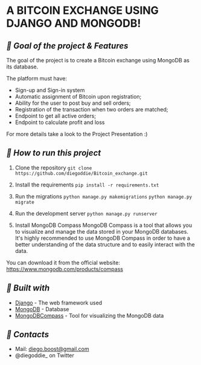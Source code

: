 # **A BITCOIN EXCHANGE USING DJANGO AND MONGODB!**
## _🚀 Goal of the project & Features_

The goal of the project is to create a Bitcoin exchange using MongoDB as its database.

The platform must have:
* Sign-up and Sign-in system
* Automatic assignment of Bitcoin upon registration;
* Ability for the user to post buy and sell orders;
* Registration of the transaction when two orders are matched;
* Endpoint to get all active orders;
* Endpoint to calculate profit and loss

For more details take a look to the Project Presentation :) 

## _🚀 How to run this project_
1. Clone the repository
```git clone https://github.com/diegoddie/Bitcoin_exchange.git```

2. Install the requirements
```pip install -r requirements.txt```

3. Run the migrations
```python manage.py makemigrations```
```python manage.py migrate```

4. Run the development server
```python manage.py runserver```

5. Install MongoDB Compass
MongoDB Compass is a tool that allows you to visualize and manage the data stored in your MongoDB databases. It's highly recommended to use MongoDB Compass in order to have a better understanding of the data structure and to easily interact with the data.

You can download it from the official website: 
https://www.mongodb.com/products/compass

## _🚀 Built with_
- [Django](https://www.djangoproject.com/) - The web framework used
- [MongoDB](https://www.mongodb.com/) - Database
- [MongoDBCompass](https://www.mongodb.com/products/compass) - Tool for visualizing the MongoDB data

## _🚀 Contacts_
- Mail: diego.boost@gmail.com
- @diegoddie_ on Twitter